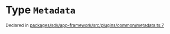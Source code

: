 # Type `Metadata`
<sub>Declared in [packages/sdk/app-framework/src/plugins/common/metadata.ts:7](https://github.com/dxos/dxos/blob/ce1e5d079/packages/sdk/app-framework/src/plugins/common/metadata.ts#L7)</sub>






